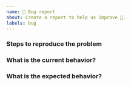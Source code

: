 ```yaml
---
name: 🐛 Bug report
about: Create a report to help us improve 🤔.
labels: bug
---
```


<!-- ⚠️ If you do not respect this template, your issue will be closed -->
<!-- ⚠️ Make sure to browse the opened and closed issues -->

### Steps to reproduce the problem

### What is the current behavior?

### What is the expected behavior?
